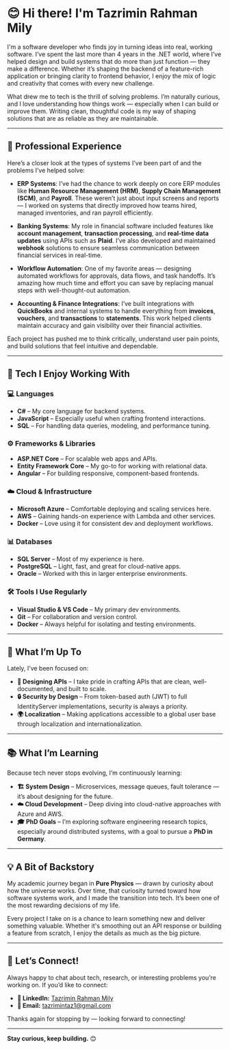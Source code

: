 # 😊 Hi there! I'm **Tazrimin Rahman Mily**

I'm a software developer who finds joy in turning ideas into real, working software. I’ve spent the last more than 4 years in the .NET world, where I’ve helped design and build systems that do more than just function — they make a difference. Whether it’s shaping the backend of a feature-rich application or bringing clarity to frontend behavior, I enjoy the mix of logic and creativity that comes with every new challenge.

What drew me to tech is the thrill of solving problems. I’m naturally curious, and I love understanding how things work — especially when I can build or improve them. Writing clean, thoughtful code is my way of shaping solutions that are as reliable as they are maintainable.

---

## 💼 Professional Experience

Here’s a closer look at the types of systems I’ve been part of and the problems I’ve helped solve:

* **ERP Systems**: I’ve had the chance to work deeply on core ERP modules like **Human Resource Management (HRM)**, **Supply Chain Management (SCM)**, and **Payroll**. These weren’t just about input screens and reports — I worked on systems that directly improved how teams hired, managed inventories, and ran payroll efficiently.

* **Banking Systems**: My role in financial software included features like **account management**, **transaction processing**, and **real-time data updates** using APIs such as **Plaid**. I’ve also developed and maintained **webhook** solutions to ensure seamless communication between financial services in real-time.

* **Workflow Automation**: One of my favorite areas — designing automated workflows for approvals, data flows, and task handoffs. It’s amazing how much time and effort you can save by replacing manual steps with well-thought-out automation.

* **Accounting & Finance Integrations**: I’ve built integrations with **QuickBooks** and internal systems to handle everything from **invoices**, **vouchers**, and **transactions** to **statements**. This work helped clients maintain accuracy and gain visibility over their financial activities.

Each project has pushed me to think critically, understand user pain points, and build solutions that feel intuitive and dependable.

---

## 🔧 Tech I Enjoy Working With

### 💻 Languages

* **C#** – My core language for backend systems.
* **JavaScript** – Especially useful when crafting frontend interactions.
* **SQL** – For handling data queries, modeling, and performance tuning.

### ⚙️ Frameworks & Libraries

* **ASP.NET Core** – For scalable web apps and APIs.
* **Entity Framework Core** – My go-to for working with relational data.
* **Angular** – For building responsive, component-based frontends.

### ☁️ Cloud & Infrastructure

* **Microsoft Azure** – Comfortable deploying and scaling services here.
* **AWS** – Gaining hands-on experience with Lambda and other services.
* **Docker** – Love using it for consistent dev and deployment workflows.

### 📊 Databases

* **SQL Server** – Most of my experience is here.
* **PostgreSQL** – Light, fast, and great for cloud-native apps.
* **Oracle** – Worked with this in larger enterprise environments.

### 🛠️ Tools I Use Regularly

* **Visual Studio & VS Code** – My primary dev environments.
* **Git** – For collaboration and version control.
* **Docker** – Always helpful for isolating and testing environments.

---

## 🚀 What I’m Up To

Lately, I’ve been focused on:

* **🔗 Designing APIs** – I take pride in crafting APIs that are clean, well-documented, and built to scale.
* **🔒 Security by Design** – From token-based auth (JWT) to full IdentityServer implementations, security is always a priority.
* **🌍 Localization** – Making applications accessible to a global user base through localization and internationalization.

---

## 📚 What I’m Learning

Because tech never stops evolving, I’m continuously learning:

* **🏗️ System Design** – Microservices, message queues, fault tolerance — it’s about designing for the future.
* **☁️ Cloud Development** – Deep diving into cloud-native approaches with Azure and AWS.
* **🎓 PhD Goals** – I’m exploring software engineering research topics, especially around distributed systems, with a goal to pursue a **PhD in Germany**.

---

## 💡 A Bit of Backstory

My academic journey began in **Pure Physics** — drawn by curiosity about how the universe works. Over time, that curiosity turned toward how software systems work, and I made the transition into tech. It’s been one of the most rewarding decisions of my life.

Every project I take on is a chance to learn something new and deliver something valuable. Whether it's smoothing out an API response or building a feature from scratch, I enjoy the details as much as the big picture.

---

## 💬 Let’s Connect!

Always happy to chat about tech, research, or interesting problems you’re working on. If you’d like to connect:

* **🔗 LinkedIn:** [Tazrimin Rahman Mily](https://www.linkedin.com/in/tazrimin-mily-94074b1b9/)
* **📧 Email:** tazrimintaz1@gmail.com

Thanks again for stopping by — looking forward to connecting!

---

**Stay curious, keep building.** 😊
